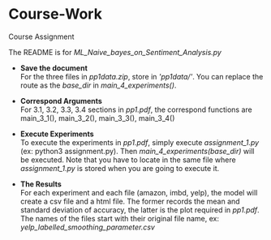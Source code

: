 # Course-Work
Course Assignment

The README is for *ML_Naive_bayes_on_Sentiment_Analysis.py*

* **Save the document**\
For the three files in _pp1data.zip_, store in  _'pp1data/'_. You can replace the route as the _base_dir_ in _main_4_experiments()_.  


* **Correspond Arguments**\
For 3.1, 3.2, 3.3, 3.4 sections in _pp1.pdf_, the correspond functions are main_3_1(), main_3_2(), main_3_3(), main_3_4()


* **Execute Experiments**\
To execute the experiments in _pp1.pdf_, simply execute _assignment_1.py_ (ex: python3 assignment.py). Then _main_4_experiments(base_dir)_ will be executed.
Note that you have to locate in the same file where _assignment_1.py_ is stored when you are going to execute it.


* **The Results**\
For each experiment and each file (amazon, imbd, yelp), the model will create a csv file and a html file.
The former records the mean and standard deviation of accuracy, the latter is the plot required in _pp1.pdf_.
The names of the files start with their original file name, ex: _yelp_labelled_smoothing_parameter.csv_
